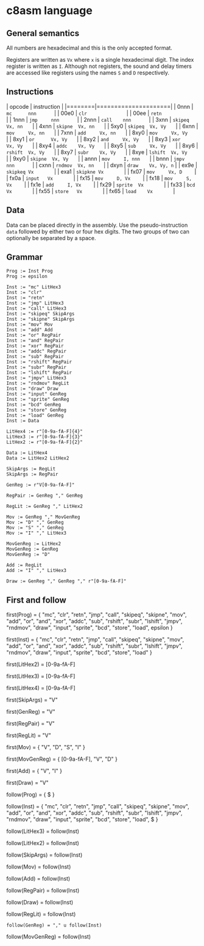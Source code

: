 # c8asm language

## General semantics
All numbers are hexadecimal and this is the only accepted format.

Registers are written as `Vx` where `x` is a single hexadecimal digit. The
index register is written as `I`. Although not registers, the sound and delay
timers are accessed like registers using the names `S` and `D` respectively.

## Instructions

| opcode | instruction         |
|========|=====================|
| 0nnn   | `mc      nnn      ` |
| 00e0   | `clr              ` |
| 00ee   | `retn             ` |
| 1nnn   | `jmp     nnn      ` |
| 2nnn   | `call    nnn      ` |
| 3xnn   | `skipeq  Vx, nn   ` |
| 4xnn   | `skipne  Vx, nn   ` |
| 5xy0   | `skipeq  Vx, Vy   ` |
| 6xnn   | `mov     Vx, nn   ` |
| 7xnn   | `add     Vx, nn   ` |
| 8xy0   | `mov     Vx, Vy   ` |
| 8xy1   | `or      Vx, Vy   ` |
| 8xy2   | `and     Vx, Vy   ` |
| 8xy3   | `xor     Vx, Vy   ` |
| 8xy4   | `addc    Vx, Vy   ` |
| 8xy5   | `sub     Vx, Vy   ` |
| 8xy6   | `rshift  Vx, Vy   ` |
| 8xy7   | `subr    Vx, Vy   ` |
| 8xye   | `lshift  Vx, Vy   ` |
| 9xy0   | `skipne  Vx, Vy   ` |
| annn   | `mov     I, nnn   ` |
| bnnn   | `jmpv    nnn      ` |
| cxnn   | `rndmov  Vx, nn   ` |
| dxyn   | `draw    Vx, Vy, n` |
| ex9e   | `skipkeq Vx       ` |
| exa1   | `skipkne Vx       ` |
| fx07   | `mov     Vx, D    ` |
| fx0a   | `input   Vx       ` |
| fx15   | `mov     D, Vx    ` |
| fx18   | `mov     S, Vx    ` |
| fx1e   | `add     I, Vx    ` |
| fx29   | `sprite  Vx       ` |
| fx33   | `bcd     Vx       ` |
| fx55   | `store   Vx       ` |
| fx65   | `load    Vx       ` |

## Data

Data can be placed directly in the assembly. Use the pseudo-instruction `data` followed
by either two or four hex digits. The two groups of two can optionally be separated
by a space.

## Grammar
```
Prog := Inst Prog
Prog := epsilon

Inst := "mc" LitHex3
Inst := "clr"
Inst := "retn"
Inst := "jmp" LitHex3
Inst := "call" LitHex3
Inst := "skipeq" SkipArgs
Inst := "skipne" SkipArgs
Inst := "mov" Mov
Inst := "add" Add
Inst := "or" RegPair
Inst := "and" RegPair
Inst := "xor" RegPair
Inst := "addc" RegPair
Inst := "sub" RegPair
Inst := "rshift" RegPair
Inst := "subr" RegPair
Inst := "lshift" RegPair
Inst := "jmpv" LitHex3
Inst := "rndmov" RegLit
Inst := "draw" Draw
Inst := "input" GenReg
Inst := "sprite" GenReg
Inst := "bcd" GenReg
Inst := "store" GenReg
Inst := "load" GenReg
Inst := Data 

LitHex4 := r"[0-9a-fA-F]{4}"
LitHex3 := r"[0-9a-fA-F]{3}"
LitHex2 := r"[0-9a-fA-F]{2}"

Data := LitHex4
Data := LitHex2 LitHex2

SkipArgs := RegLit
SkipArgs := RegPair

GenReg := r"V[0-9a-fA-F]"

RegPair := GenReg "," GenReg

RegLit := GenReg "," LitHex2

Mov := GenReg "," MovGenReg
Mov := "D" "," GenReg
Mov := "S" "," GenReg
Mov := "I" "," LitHex3

MovGenReg := LitHex2
MovGenReg := GenReg
MovGenReg := "D"

Add := RegLit
Add := "I" "," LitHex3

Draw := GenReg "," GenReg "," r"[0-9a-fA-F]"
```

## First and follow

first(Prog) = { "mc", "clr", "retn", "jmp", "call", "skipeq", "skipne", "mov", "add",
    "or", "and", "xor", "addc", "sub", "rshift", "subr", "lshift", "jmpv",
    "rndmov", "draw", "input", "sprite", "bcd", "store", "load", epsilon }

first(Inst) = { "mc", "clr", "retn", "jmp", "call", "skipeq", "skipne", "mov", "add",
    "or", "and", "xor", "addc", "sub", "rshift", "subr", "lshift", "jmpv",
    "rndmov", "draw", "input", "sprite", "bcd", "store", "load" }

first(LitHex2) = [0-9a-fA-F]

first(LitHex3) = [0-9a-fA-F]

first(LitHex4) = [0-9a-fA-F]

first(SkipArgs) = "V"

first(GenReg) = "V"

first(RegPair) = "V"

first(RegLit) = "V"

first(Mov) = { "V", "D", "S", "I" }

first(MovGenReg) = { [0-9a-fA-F], "V", "D" }

first(Add) = { "V", "I" }

first(Draw) = "V"

follow(Prog) = { $ }

follow(Inst) = { "mc", "clr", "retn", "jmp", "call", "skipeq", "skipne", "mov", "add",
            "or", "and", "xor", "addc", "sub", "rshift", "subr", "lshift", "jmpv",
            "rndmov", "draw", "input", "sprite", "bcd", "store", "load", $ }

follow(LitHex3) = follow(Inst)

follow(LitHex2) = follow(Inst)

follow(SkipArgs) = follow(Inst)

follow(Mov) = follow(Inst)

follow(Add) = follow(Inst)

follow(RegPair) = follow(Inst)

follow(Draw) = follow(Inst)

follow(RegLit) = follow(Inst)

    follow(GenReg) = "," u follow(Inst)

follow(MovGenReg) = follow(Inst)
